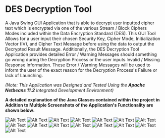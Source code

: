 # DES Decryption Tool
A Java Swing GUI Application that is able to decrypt user inputted cipher text which is encrypted via one of the various Stream / Block Ciphers Modes included within the Data Encryption Standard (DES). This GUI Tool Allows for a user input their chosen Security Key, Cipher Mode, Initialization Vector (IV), and Cipher Text Message before using the data to output the Decrypted Result Message. Additionally, the DES Decryption Tool Application provides detailed Error / Warning Messages should something go wrong during the Decryption Process or the user inputs Invalid / Missing Response Information. These Error / Warning Messages will be used to inform the user of the exact reason for the Decryption Process's Failure or lack of Launching.

*(Note: This Application was Designed and Tested Using the **Apache Netbeans 11.2** Integrated Development Environment)*

**A detailed explanation of the Java Classes contained within the project in Addition to Multiple Screenshots of the Application's Functionality are shown below:**

![Alt Text](DESDecryptionTool/Screenshots/Screenshot_Initial.png)
![Alt Text](DESDecryptionTool/Screenshots/Class_Explaination.png)
![Alt Text](DESDecryptionTool/Screenshots/Screenshot_Display_Cipher_Modes.png)
![Alt Text](DESDecryptionTool/Screenshots/Divider.png)
![Alt Text](DESDecryptionTool/Screenshots/Screenshot_Warning_Messsage_One.png)
![Alt Text](DESDecryptionTool/Screenshots/Divider.png)
![Alt Text](DESDecryptionTool/Screenshots/Screenshot_Warning_Message_Effects_One.png)
![Alt Text](DESDecryptionTool/Screenshots/Divider.png)
![Alt Text](DESDecryptionTool/Screenshots/Screenshot_Warning_Messsage_Two.png)
![Alt Text](DESDecryptionTool/Screenshots/Divider.png)
![Alt Text](DESDecryptionTool/Screenshots/Screenshot_Warning_Message_Effects_Two.png)
![Alt Text](DESDecryptionTool/Screenshots/Divider.png)
![Alt Text](DESDecryptionTool/Screenshots/Screenshot_Decryption_Result_One.png)
![Alt Text](DESDecryptionTool/Screenshots/Divider.png)
![Alt Text](DESDecryptionTool/Screenshots/Screenshot_Decryption_Result_Two.png)
